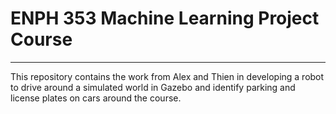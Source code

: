 # ENPH 353 Machine Learning Project Course
---
This repository contains the work from Alex and Thien in developing a robot to drive around a simulated world in Gazebo
and identify parking and license plates on cars around the course.
